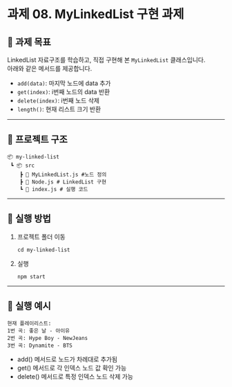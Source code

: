 # 과제 08. MyLinkedList 구현 과제

## 📌 과제 목표

LinkedList 자료구조를 학습하고, 직접 구현해 본 `MyLinkedList` 클래스입니다.  
아래와 같은 메서드를 제공합니다.

- `add(data)`: 마지막 노드에 data 추가
- `get(index)`: i번째 노드의 data 반환
- `delete(index)`: i번째 노드 삭제
- `length()`: 현재 리스트 크기 반환

---

## 📂 프로젝트 구조

```
📦 my-linked-list
 ┗ 📦 src
    ┣ 📜 MyLinkedList.js #노드 정의
    ┣ 📜 Node.js # LinkedList 구현
    ┗ 📜 index.js # 실행 코드
```

---

## 🚀 실행 방법

1. 프로젝트 폴더 이동

   ```
   cd my-linked-list
   ```

2. 실행
   ```
   npm start
   ```

---

## 🧪 실행 예시

```
현재 플레이리스트:
1번 곡: 좋은 날 - 아이유
2번 곡: Hype Boy - NewJeans
3번 곡: Dynamite - BTS
```

- add() 메서드로 노드가 차례대로 추가됨
- get() 메서드로 각 인덱스 노드 값 확인 가능
- delete() 메서드로 특정 인덱스 노드 삭제 가능
